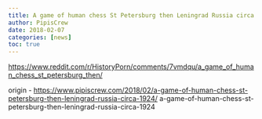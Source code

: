 ```yaml
---
title: A game of human chess St Petersburg then Leningrad Russia circa (1924)
author: PipisCrew
date: 2018-02-07
categories: [news]
toc: true
---
```


https://www.reddit.com/r/HistoryPorn/comments/7vmdqu/a_game_of_human_chess_st_petersburg_then/

origin - https://www.pipiscrew.com/2018/02/a-game-of-human-chess-st-petersburg-then-leningrad-russia-circa-1924/ a-game-of-human-chess-st-petersburg-then-leningrad-russia-circa-1924